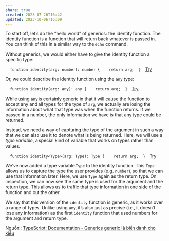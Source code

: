 ```yaml
---
share: true
created: 2023-07-26T16:42
updated: 2023-10-06T16:09
---
```

To start off, let’s do the “hello world” of generics: the identity function. The identity function is a function that will return back whatever is passed in. You can think of this in a similar way to the `echo` command.

Without generics, we would either have to give the identity function a specific type:

`   function identity(arg: number): number {    return arg;  }   `[Try](https://www.typescriptlang.org/play/#code/GYVwdgxgLglg9mABDAJgUzLKBPAFAQwCcBzALkTBAFsAjNQgSnMtvsQG8AoRRQtKEISRFiAbk4BfIA)

Or, we could describe the identity function using the `any` type:

`   function identity(arg: any): any {    return arg;  }   `[Try](https://www.typescriptlang.org/play/#code/GYVwdgxgLglg9mABDAJgUzLKBPAFAQwCcBzALkXzGwEpzLtEBvAKEUULShEKSOIG5mAXyA)

While using `any` is certainly generic in that it will cause the function to accept any and all types for the type of `arg`, we actually are losing the information about what that type was when the function returns. If we passed in a number, the only information we have is that any type could be returned.

Instead, we need a way of capturing the type of the argument in such a way that we can also use it to denote what is being returned. Here, we will use a _type variable_, a special kind of variable that works on types rather than values.

`   function identity<Type>(arg: Type): Type {    return arg;  }   `[Try](https://www.typescriptlang.org/play/#code/GYVwdgxgLglg9mABDAJgUzLKBPAPAFWwAc0A+ACgEMAnAcwC5FCSBKR5tRAbwChFFqaKCGpIatANw8AvkA)

We’ve now added a type variable `Type` to the identity function. This `Type` allows us to capture the type the user provides (e.g. `number`), so that we can use that information later. Here, we use `Type` again as the return type. On inspection, we can now see the same type is used for the argument and the return type. This allows us to traffic that type information in one side of the function and out the other.

We say that this version of the `identity` function is generic, as it works over a range of types. Unlike using `any`, it’s also just as precise (i.e., it doesn’t lose any information) as the first `identity` function that used numbers for the argument and return type.

Nguồn:: [TypeScript: Documentation - Generics](https://www.typescriptlang.org/docs/handbook/2/generics.html)
[generic là biến dành cho kiểu](./generic%20l%C3%A0%20bi%E1%BA%BFn%20d%C3%A0nh%20cho%20ki%E1%BB%83u.md) 
